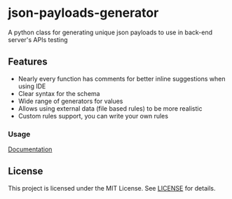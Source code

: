 # json-payloads-generator
A python class for generating unique json payloads to use in back-end server's APIs testing

## Features
- Nearly every function has comments for better inline suggestions when using IDE
- Clear syntax for the schema
- Wide range of generators for values
- Allows using external data (file based rules) to be more realistic
- Custom rules support, you can write your own rules

### Usage
[Documentation](./json_generator_docs.md)


## License
This project is licensed under the MIT License. See [LICENSE](./LICENSE) for details.
